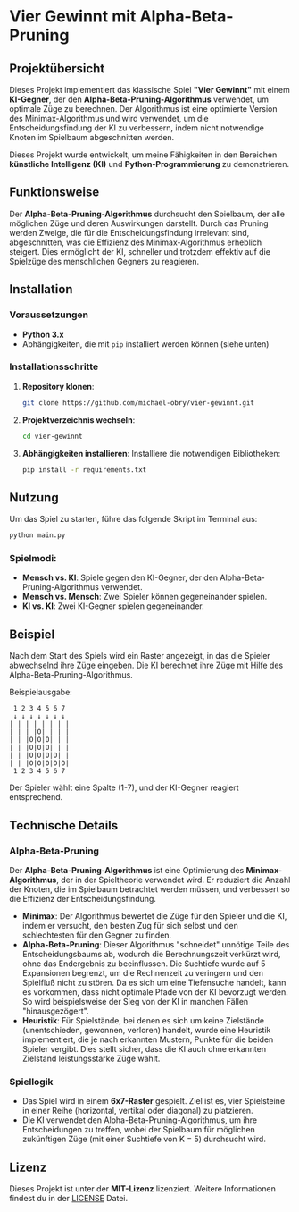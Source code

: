 # Vier Gewinnt mit Alpha-Beta-Pruning

## Projektübersicht

Dieses Projekt implementiert das klassische Spiel **"Vier Gewinnt"** mit einem **KI-Gegner**, der den **Alpha-Beta-Pruning-Algorithmus** verwendet, 
um optimale Züge zu berechnen. Der Algorithmus ist eine optimierte Version des Minimax-Algorithmus und wird verwendet, um die Entscheidungsfindung 
der KI zu verbessern, indem nicht notwendige Knoten im Spielbaum abgeschnitten werden.

Dieses Projekt wurde entwickelt, um meine Fähigkeiten in den Bereichen **künstliche Intelligenz (KI)** und **Python-Programmierung** 
zu demonstrieren.

## Funktionsweise

Der **Alpha-Beta-Pruning-Algorithmus** durchsucht den Spielbaum, der alle möglichen Züge und deren Auswirkungen darstellt. Durch das Pruning werden Zweige, 
die für die Entscheidungsfindung irrelevant sind, abgeschnitten, was die Effizienz des Minimax-Algorithmus erheblich steigert. 
Dies ermöglicht der KI, schneller und trotzdem effektiv auf die Spielzüge des menschlichen Gegners zu reagieren.

## Installation

### Voraussetzungen

- **Python 3.x**
- Abhängigkeiten, die mit `pip` installiert werden können (siehe unten)

### Installationsschritte

1. **Repository klonen**:
   ```bash
   git clone https://github.com/michael-obry/vier-gewinnt.git
   ```

2. **Projektverzeichnis wechseln**:
   ```bash
   cd vier-gewinnt
   ```

3. **Abhängigkeiten installieren**:
   Installiere die notwendigen Bibliotheken:
   ```bash
   pip install -r requirements.txt
   ```


## Nutzung

Um das Spiel zu starten, führe das folgende Skript im Terminal aus:
```bash
python main.py
```

### Spielmodi:

- **Mensch vs. KI**: Spiele gegen den KI-Gegner, der den Alpha-Beta-Pruning-Algorithmus verwendet.
- **Mensch vs. Mensch**: Zwei Spieler können gegeneinander spielen.
- **KI vs. KI**: Zwei KI-Gegner spielen gegeneinander.

## Beispiel

Nach dem Start des Spiels wird ein Raster angezeigt, in das die Spieler abwechselnd ihre Züge eingeben. Die KI berechnet ihre Züge mit Hilfe des 
Alpha-Beta-Pruning-Algorithmus.

Beispielausgabe:
```
 1 2 3 4 5 6 7
 ↓ ↓ ↓ ↓ ↓ ↓ ↓
| | | | | | | |
| | | |O| | | |
| | |O|O|O| | |
| | |O|O|O| | |
| | |O|O|O|O| |
| | |O|O|O|O|O|
 1 2 3 4 5 6 7
```

Der Spieler wählt eine Spalte (1-7), und der KI-Gegner reagiert entsprechend.

## Technische Details

### Alpha-Beta-Pruning
Der **Alpha-Beta-Pruning-Algorithmus** ist eine Optimierung des **Minimax-Algorithmus**, der in der Spieltheorie verwendet wird. Er reduziert die Anzahl 
der Knoten, die im Spielbaum betrachtet werden müssen, und verbessert so die Effizienz der Entscheidungsfindung.

- **Minimax**: Der Algorithmus bewertet die Züge für den Spieler und die KI, indem er versucht, den besten Zug für sich selbst und den schlechtesten für den Gegner zu finden.
- **Alpha-Beta-Pruning**: Dieser Algorithmus "schneidet" unnötige Teile des Entscheidungsbaums ab, wodurch die Berechnungszeit verkürzt wird, ohne das Endergebnis zu beeinflussen. Die
  Suchtiefe wurde auf 5 Expansionen begrenzt, um die Rechnenzeit zu veringern und den Spielfluß nicht zu stören. Da es sich um eine Tiefensuche handelt, kann es vorkommen, dass nicht optimale Pfade
  von der KI bevorzugt werden. So wird beispielsweise der Sieg von der KI in manchen Fällen "hinausgezögert".
- **Heuristik**: Für Spielstände, bei denen es sich um keine Zielstände (unentschieden, gewonnen, verloren) handelt, wurde eine Heuristik implementiert, die je nach erkannten Mustern, Punkte für
  die beiden Spieler vergibt. Dies stellt sicher, dass die KI auch ohne erkannten Zielstand leistungsstarke Züge wählt.

### Spiellogik
- Das Spiel wird in einem **6x7-Raster** gespielt. Ziel ist es, vier Spielsteine in einer Reihe (horizontal, vertikal oder diagonal) zu platzieren.
- Die KI verwendet den Alpha-Beta-Pruning-Algorithmus, um ihre Entscheidungen zu treffen, wobei der Spielbaum für möglichen zukünftigen Züge (mit einer Suchtiefe von K = 5) durchsucht wird.

## Lizenz

Dieses Projekt ist unter der **MIT-Lizenz** lizenziert. Weitere Informationen findest du in der [LICENSE](LICENSE) Datei.
